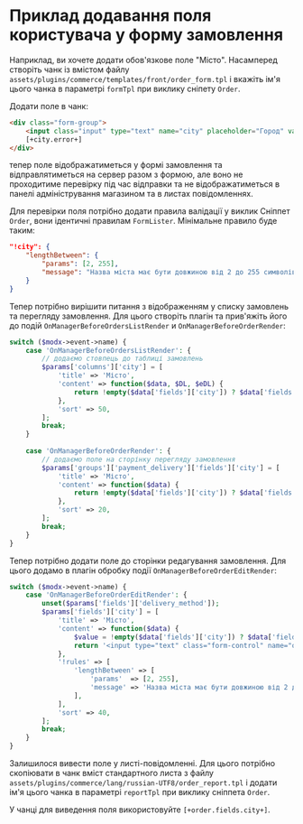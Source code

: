 # Приклад додавання поля користувача у форму замовлення
Наприклад, ви хочете додати обов'язкове поле "Місто". Насамперед створіть чанк із вмістом файлу `assets/plugins/commerce/templates/front/order_form.tpl` і вкажіть ім'я цього чанка в параметрі `formTpl` при виклику сніпету `Order`.

Додати поле в чанк:

```html
<div class="form-group">
    <input class="input" type="text" name="city" placeholder="Город" value="[+city.value+]">
    [+city.error+]
</div>
```

тепер поле відображатиметься у формі замовлення та відправлятиметься на сервер разом з формою, але воно не проходитиме перевірку під час відправки та не відображатиметься в панелі адміністрування магазином та в листах повідомленнях.

Для перевірки поля потрібно додати правила валідації у виклик Сніппет `Order`, вони ідентичні правилам `FormLister`. Мінімальне правило буде таким:
```json
"!city": {
    "lengthBetween": {
        "params": [2, 255],
        "message": "Назва міста має бути довжиною від 2 до 255 символів"
    }
}
```
Тепер потрібно вирішити питання з відображенням у списку замовлень та перегляду замовлення. Для цього створіть плагін та прив'яжіть його до подій `OnManagerBeforeOrdersListRender` и `OnManagerBeforeOrderRender`:

```php
switch ($modx->event->name) {
    case 'OnManagerBeforeOrdersListRender': {
        // додаємо стовпець до таблиці замовлень
        $params['columns']['city'] = [
            'title' => 'Місто',
            'content' => function($data, $DL, $eDL) {
                return !empty($data['fields']['city']) ? $data['fields']['city'] : '';
            },
            'sort' => 50,
        ];
        break;
    }
        
    case 'OnManagerBeforeOrderRender': {
        // додаємо поле на сторінку перегляду замовлення
        $params['groups']['payment_delivery']['fields']['city'] = [
            'title' => 'Місто',
            'content' => function($data) {
                return !empty($data['fields']['city']) ? $data['fields']['city'] : '';
            },
            'sort' => 20,
        ];
        break;
    }
}
```

Тепер потрібно додати поле до сторінки редагування замовлення. Для цього додамо в плагін обробку події `OnManagerBeforeOrderEditRender`:

```php
switch ($modx->event->name) {
    case 'OnManagerBeforeOrderEditRender': {
        unset($params['fields']['delivery_method']);
        $params['fields']['city'] = [
            'title' => 'Місто',
            'content' => function($data) {
                $value = !empty($data['fields']['city']) ? $data['fields']['city'] : '';
                return '<input type="text" class="form-control" name="order[fields][city]" value="' . htmlentities($value) . '">';
            },
            '!rules' => [
                'lengthBetween' => [
                    'params'  => [2, 255],
                    'message' => 'Назва міста має бути довжиною від 2 до 255 символів',
                ],
            ],
            'sort' => 40,
        ];
        break;
    }
}
```

Залишилося вивести поле у листі-повідомленні. Для цього потрібно скопіювати в чанк вміст стандартного листа з файлу `assets/plugins/commerce/lang/russian-UTF8/order_report.tpl` і додати ім'я цього чанка в параметрі `reportTpl` при виклику сніппета `Order`.

У чанці для виведення поля використовуйте `[+order.fields.city+]`.


